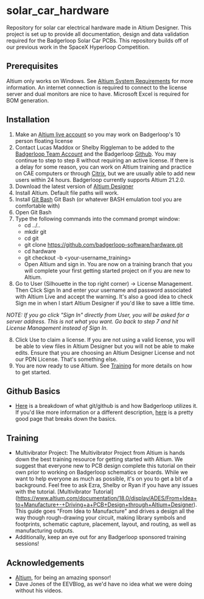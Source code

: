 # solar_car_hardware
Repository for solar car electrical hardware made in Altium Designer. This project is set up to provide all documentation, design and data validation required for the Badgerloop Solar Car PCBs. This repository builds off of our previous work in the SpaceX Hyperloop Competition.

## Prerequisites
Altium only works on Windows. See  [Altium System Requirements](https://www.altium.com/documentation/18.0/display/ADES/Altium+Designer+-+((System+Requirements))") for more information. An internet connection is required to connect to the license server and dual monitors are nice to have. Microsoft Excel is required for BOM generation.

## Installation
1. Make an [Altium live account](https://live.altium.com/signin?prmGotoUrl=https://www.altium.com/altium-designer/) so you may work on Badgerloop's 10 person floating license
2. Contact Lucas Maddox or Shelby Riggleman to be added to the [Badgerloop Team Account](https://dashboard.live.altium.com/) and the Badgerloop [Github](https://github.com/badgerloop-software"). You may continue to step to step 8 without requiring an active license. If there is a delay for some reason, you can work on Altium training and practice on CAE computers or through [Citrix](https://remote.engr.wisc.edu/vpn/index.html), but we are usually able to add new users within 24 hours. Badgerloop currently supports Altium 21.2.0. 
3. Download the latest version of [Altium Designer](https://www.altium.com/products/downloads) 
4. Install Altium. Default file paths will work.
5. Install [Git Bash](https://gitforwindows.org/") Git Bash (or whatever BASH emulation tool you are comfortable with)
6. Open Git Bash
7. Type the following commands into the command prompt window:
   + cd ../..
   + mkdir git
   + cd git
   + git clone https://github.com/badgerloop-software/hardware.git
   + cd hardware
   + git checkout -b <your-username_training>
   + Open Altium and sign in. You are now on a training branch that you will complete your first getting started project on if you are new to Altium. 
8. Go to User (Silhouette in the top right corner) -> License Management. Then Click Sign In and enter your username and password associated with Altium Live and accept the warning. It's also a good idea to check Sign me in when I start Altium Designer if you'd like to save a little time.

_NOTE: If you go click "Sign In" directly from User, you will be asked for a server address. This is not what you want. Go back to step 7 and hit License Management instead of Sign In._ 

8. Click Use to claim a license. If you are not using a valid license, you will be able to view files in Altium Designer but you will not be able to make edits. Ensure that you are choosing an Altium Designer License and not our PDN License. That's something else. 
9. You are now ready to use Altium. See [Training](#training) for more details on how to get started. 

## Github Basics
+ [Here](https://wiki.badgerloop.org/index.php/Github_How_To) is a breakdown of what git/github is and how Badgerloop utilizes it. If you'd like more information or a different description, [here](https://www.freecodecamp.org/news/learn-the-basics-of-git-in-under-10-minutes-da548267cc91/) is a pretty good page that breaks down the basics.

## Training 
+ Multivibrator Project: The Multivibrator Project from Altium is hands down the best training resource for getting started with Altium. We suggest that everyone new to PCB design complete this tutorial on their own prior to working on Badgerloop schematics or boards. While we want to help everyone as much as possible, it's on you to get a bit of a background. Feel free to ask Ezra, Shelby or Ryan if you have any issues with the tutorial. [Multivibrator Tutorial] (https://www.altium.com/documentation/18.0/display/ADES/From+Idea+to+Manufacture+-+Driving+a+PCB+Design+through+Altium+Designer). This guide goes "From Idea to Manufacture" and drives a design all the way though rough-drawing your circuit, making library symbols and footprints, schematic capture, placement, layout, and routing, as well as manufacturing outputs. 
+ Additionally, keep an eye out for any Badgerloop sponsored training sessions! 

## Acknowledgements
+ [Altium](www.altium.com), for being an amazing sponsor! 
+ Dave Jones of the EEVBlog, as we'd have no idea what we were doing without his videos.

